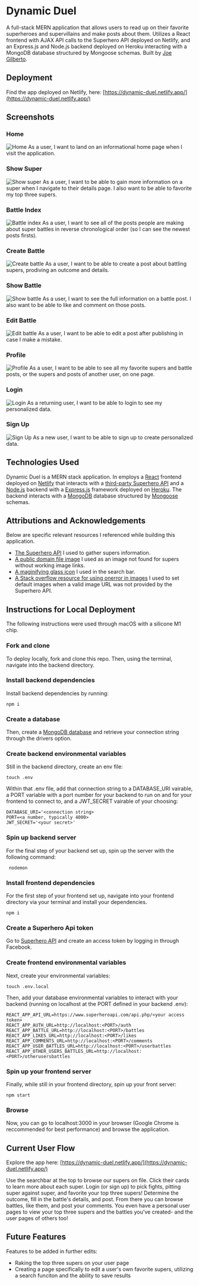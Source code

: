 # Dynamic Duel
A full-stack MERN application that allows users to read up on their favorite superheroes and supervillains and make posts about them.  Utilizes a React frontend with AJAX API calls to the Superhero API deployed on Netlify, and an Express.js and Node.js backend deployed on Heroku interacting with a MongoDB database structured by Mongoose schemas.  Built by [Joe Gilberto](https://joekgilberto.com/).

## Deployment
Find the app deployed on Netlify, here: [https://dynamic-duel.netlify.app/](https://dynamic-duel.netlify.app/)

## Screenshots
### Home
![Home](lib/assets/README/home.png)
As a user, I want to land on an informational home page when I visit the application.

### Show Super
![Show super](lib/assets/README/show-super.png)
As a user, I want to be able to gain more information on a super when I navigate to their details page.  I also want to be able to favorite my top three supers.

### Battle Index
![Battle index](lib/assets/README/battle-index.png)
As a user, I want to see all of the posts people are making about super battles in reverse chronological order (so I can see the newest posts firsts).

### Create Battle
![Create battle](lib/assets/README/create-battle.png)
As a user, I want to be able to create a post about battling supers, prodiving an outcome and details.

### Show Battle
![Show battle](lib/assets/README/show-battle.png)
As a user, I want to see the full information on a battle post.  I also want to be able to like and comment on those posts.

### Edit Battle
![Edit battle](lib/assets/README/edit-battle.png)
As a user, I want to be able to edit a post after publishing in case I make a mistake.

### Profile
![Profile](lib/assets/README/profile.png)
As a user, I want to be able to see all my favorite supers and battle posts, or the supers and posts of another user, on one page.

### Login
![Login](lib/assets/README/login.png)
As a returning user, I want to be able to login to see my personalized data.

### Sign Up
![Sign Up](lib/assets/README/sign-up.png)
As a new user, I want to be able to sign up to create personalized data.

## Technologies Used

Dynamic Duel is a MERN stack application.  In employs a [React](https://react.dev/) frontend deployed on [Netlify](https://www.netlify.com/) that interacts with a [third-party Superhero API](https://superheroapi.com/) and a [Node.js](https://nodejs.org/en) backend with a [Express.js](https://expressjs.com/) framework deployed on [Heroku](https://www.heroku.com/).  The backend interacts with a [MongoDB](https://www.mongodb.com/) database structured by [Mongoose](https://mongoosejs.com/) schemas.

## Attributions and Acknowledgements
Below are specific relevant resources I referenced while building this application.

- [The Superhero API](https://supersuperapi.com/) I used to gather supers information.
- [A public domain file image](https://commons.wikimedia.org/wiki/File:File-fav-dynamic-color.png) I used as an image not found for supers without working image links.
- [A maginifying glass icon](https://commons.wikimedia.org/wiki/File:Search-icon.png) I used in the search bar.
- [A Stack overflow resource for using onerror in images](https://stackoverflow.com/questions/34097560/react-js-replace-img-src-onerror) I used to set default images when a valid image URL was not provided by the Superhero API.


## Instructions for Local Deployment
The following instructions were used through macOS with a silicone M1 chip.

### Fork and clone
To deploy locally, fork and clone this repo.  Then, using the terminal, navigate into the backend directory.

### Install backend dependencies
Install backend dependencies by running:
```
npm i
```

### Create a database
Then, create a [MongoDB database](https://www.mongodb.com/) and retrieve your connection string through the drivers option.

### Create backend environmental variables
Still in the backend directory, create an env file:
```
touch .env
```
Within that .env file, add that connection string to a DATABASE_URI vairable, a PORT variable with a port number for your backend to run on and for your frontend to connect to, and a JWT_SECRET vairable of your choosing:
```
DATABASE_URI='<connection string>
PORT=<a number, typically 4000>
JWT_SECRET='<your secret>'
```

### Spin up backend server
For the final step of your backend set up, spin up the server with the following command:
```
 nodemon
```

### Install frontend dependencies
For the first step of your frontend set up, navigate into your frontend directory via your terminal and install your dependencies.
```
npm i
```

### Create a Superhero Api token
Go to [Superhero API](https://www.superheroapi.com/) and create an access token by logging in through Facebook.

### Create frontend environmental variables
Next, create your environmental variables:
```
touch .env.local
```
Then, add your database environmental variables to interact with your backend (running on localhost at the PORT defined in your backend .env):
```
REACT_APP_API_URL=https://www.superheroapi.com/api.php/<your access token>
REACT_APP_AUTH_URL=http://localhost:<PORT>/auth
REACT_APP_BATTLE_URL=http://localhost:<PORT>/battles
REACT_APP_LIKES_URL=http://localhost:<PORT>/likes
REACT_APP_COMMENTS_URL=http://localhost:<PORT>/comments
REACT_APP_USER_BATTLES_URL=http://localhost:<PORT>/userbattles
REACT_APP_OTHER_USERS_BATTLES_URL=http://localhost:<PORT>/otherusersbattles
```

### Spin up your frontend server
Finally, while still in your frontend directory, spin up your front server:
```
npm start
```

### Browse
Now, you can go to localhost:3000 in your browser (Google Chrome is reccommended for best performance) and browse the application.


## Current User Flow
Explore the app here: [https://dynamic-duel.netlify.app/](https://dynamic-duel.netlify.app/)

Use the searchbar at the top to browse our supers on file.  Click their cards to learn more about each super.  Login (or sign up) to pick fights, pitting super against super, and favorite your top three supers!  Determine the outcome, fill in the battle's details, and post.  From there you can browse battles, like them, and post your comments.  You even have a personal user pages to view your top three supers and the battles you've created- and the user pages of others too!

## Future Features
Features to be added in further edits:
- Raking the top three supers on your user page
- Creating a page specifically to edit a user's own favorite supers, utilizing a search funciton and the ability to save results